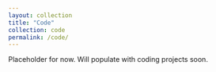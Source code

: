 ```yaml
---
layout: collection
title: "Code"
collection: code
permalink: /code/
---
```


Placeholder for now.
Will populate with coding projects soon.
